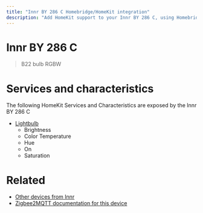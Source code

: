 ```yaml
---
title: "Innr BY 286 C Homebridge/HomeKit integration"
description: "Add HomeKit support to your Innr BY 286 C, using Homebridge, Zigbee2MQTT and homebridge-z2m."
---
```

<!---
This file has been GENERATED using src/docgen/docgen.ts
DO NOT EDIT THIS FILE MANUALLY!
-->
# Innr BY 286 C
> B22 bulb RGBW


# Services and characteristics
The following HomeKit Services and Characteristics are exposed by
the Innr BY 286 C

* [Lightbulb](../../light.md)
  * Brightness
  * Color Temperature
  * Hue
  * On
  * Saturation


# Related
* [Other devices from Innr](../index.md#innr)
* [Zigbee2MQTT documentation for this device](https://www.zigbee2mqtt.io/devices/BY_286_C.html)
